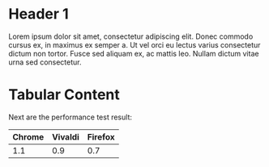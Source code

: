 <!-- HERE  -->
<!-- 1. Open Extension Command Palette Ctrl + M, Ctrl + M -->
<!-- 2. Use any command available -->

# Header 1

Lorem ipsum dolor sit amet, consectetur adipiscing elit. Donec commodo cursus ex, in maximus ex semper a. Ut vel orci eu lectus varius consectetur dictum non tortor. Fusce sed aliquam ex, ac mattis leo. Nullam dictum vitae urna sed consectetur.

<!-- HERE 2. Create table from tabular content -->

# Tabular Content

Next are the performance test result:

| Chrome | Vivaldi | Firefox |
| ------ | ------- | ------- |
| 1.1    | 0.9     | 0.7     |